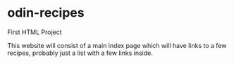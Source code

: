 # odin-recipes
First HTML Project

This website will consist of a main index page which will have links to a few recipes, probably just a list with a few links inside.